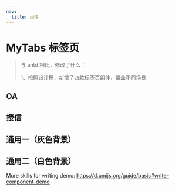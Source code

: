 ```yaml
---
nav:
  title: 组件
---
```


# MyTabs 标签页

> 与 antd 相比，修改了什么：
>
> 1、按照设计稿，新增了四款标签页组件，覆盖不同场景

## OA

<code src="./demo-1.jsx" background="#f5f5f5"></code>

## 授信

<code src="./demo-2.jsx" background="#f5f5f5"></code>

## 通用一（灰色背景）

<code src="./demo-3.jsx" background="#f5f5f5"></code>

## 通用二（白色背景）

<code src="./demo-4.jsx"></code>

More skills for writing demo: https://d.umijs.org/guide/basic#write-component-demo

